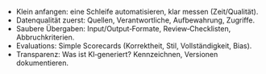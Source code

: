 <ul>
<li>Klein anfangen: eine Schleife automatisieren, klar messen (Zeit/Qualität).</li>
<li>Datenqualität zuerst: Quellen, Verantwortliche, Aufbewahrung, Zugriffe.</li>
<li>Saubere Übergaben: Input/Output‑Formate, Review‑Checklisten, Abbruchkriterien.</li>
<li>Evaluations: Simple Scorecards (Korrektheit, Stil, Vollständigkeit, Bias).</li>
<li>Transparenz: Was ist KI‑generiert? Kennzeichnen, Versionen dokumentieren.</li>
</ul>